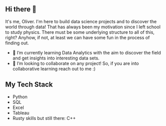 ## Hi there 👋

It's me, Oliver. I'm here to build data science projects and to discover the world through data! That has always been my motivation since I left school to study physics. There must be some underlying structure to all of this, right? Anyhow, if not, at least we can have some fun in the process of finding out.

- 🌱 I’m currently learning Data Analytics with the aim to discover the field and get insights into interesting data sets.
- 👯 I’m looking to collaborate on any project! So, if you are into collaborative learning reach out to me :) 

## My Tech Stack
- Python
- SQL
- Excel
- Tableau
- Rusty skills but still there: C++

<!--
**olemir/olemir** is a ✨ _special_ ✨ repository because its `README.md` (this file) appears on your GitHub profile.

Here are some ideas to get you started:

- 🔭 I’m currently working on ...
- 🌱 I’m currently learning ...
- 👯 I’m looking to collaborate on ...
- 🤔 I’m looking for help with ...
- 💬 Ask me about ...
- 📫 How to reach me: ...
- 😄 Pronouns: ...
- ⚡ Fun fact: ...
-->

